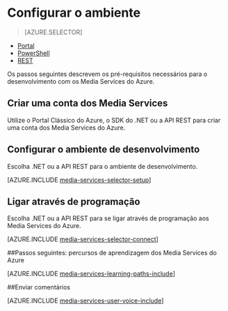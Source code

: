 <properties
    pageTitle="Configurar o ambiente | Microsoft Azure"
    description="Configure o ambiente para o desenvolvimento com os Media Services do Azure."
    services="media-services"
    documentationCenter=""
    authors="Juliako"
    manager="erikre"
    editor=""/>

<tags
    ms.service="media-services"
    ms.workload="media"
    ms.tgt_pltfrm="na"
    ms.devlang="na"
    ms.topic="get-started-article"
    ms.date="09/26/2016"
    ms.author="juliako"/>


# Configurar o ambiente

> [AZURE.SELECTOR]
- [Portal](media-services-create-account.md)
- [PowerShell](media-services-manage-with-powershell.md)
- [REST](https://msdn.microsoft.com/library/azure/dn167014.aspx)
<a id="create_account"></a>

Os passos seguintes descrevem os pré-requisitos necessários para o desenvolvimento com os Media Services do Azure.

## Criar uma conta dos Media Services

Utilize o Portal Clássico do Azure, o SDK do .NET ou a API REST para criar uma conta dos Media Services do Azure.

<a id="setup_dev_env"></a>
## Configurar o ambiente de desenvolvimento  

Escolha .NET ou a API REST para o ambiente de desenvolvimento.

[AZURE.INCLUDE [media-services-selector-setup](../../includes/media-services-selector-setup.md)]

<a id="connect"></a>
## Ligar através de programação

Escolha .NET ou a API REST para se ligar através de programação aos Media Services do Azure.

[AZURE.INCLUDE [media-services-selector-connect](../../includes/media-services-selector-connect.md)]


##Passos seguintes: percursos de aprendizagem dos Media Services do Azure

[AZURE.INCLUDE [media-services-learning-paths-include](../../includes/media-services-learning-paths-include.md)]

##Enviar comentários

[AZURE.INCLUDE [media-services-user-voice-include](../../includes/media-services-user-voice-include.md)]




<!--HONumber=Sep16_HO4-->


